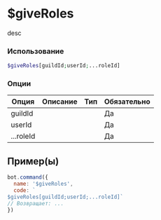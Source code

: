 # $giveRoles
desc
### Использование
```php
$giveRoles[guildId;userId;...roleId]
```

### Опции

| Опция | Описание | Тип | Обязательно |
|--------|-------------|------|----------|
| guildId |  |  | Да | 
| userId |  |  | Да | 
| ...roleId |  |  | Да |
## Пример(ы)

```javascript
bot.command({
  name: '$giveRoles',
  code: `
$giveRoles[guildId;userId;...roleId]`
// Возвращает: ...
})
```